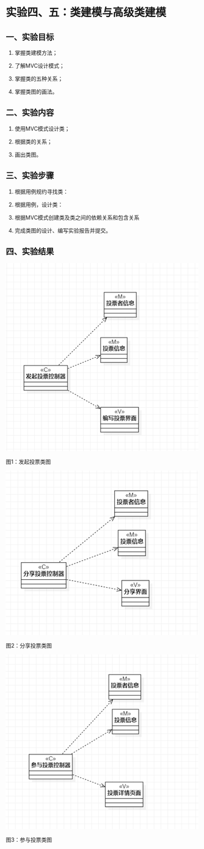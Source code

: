 # 实验四、五：类建模与高级类建模

## 一、实验目标

1. 掌握类建模方法；

2. 了解MVC设计模式；

3. 掌握类的五种关系；

4. 掌握类图的画法。

## 二、实验内容

1. 使用MVC模式设计类；

2. 根据类的关系；

3. 画出类图。

## 三、实验步骤

1. 根据用例规约寻找类：

2. 根据用例，设计类：

3. 根据MVC模式创建类及类之间的依赖关系和包含关系

4. 完成类图的设计、编写实验报告并提交。

## 四、实验结果

![UML活动图](./Lab4_1.jpg)

图1：发起投票类图

![UML活动图](./Lab4_2.jpg)

图2：分享投票类图

![UML活动图](./Lab4_3.jpg)

图3：参与投票类图

